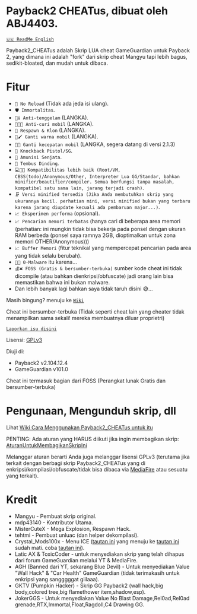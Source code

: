 # Payback2 CHEATus, dibuat oleh ABJ4403.
[`🇺🇸️ ReadMe English`](https://github.com/ABJ4403/Payback2_CHEATus)

Payback2_CHEATus adalah Skrip LUA cheat GameGuardian untuk Payback 2, yang dimana ini adalah "fork" dari skrip cheat Mangyu tapi lebih bagus, sedikit-bloated, dan mudah untuk dibaca.

# Fitur
- `🔫 No Reload` (Tidak ada jeda isi ulang).
- `🛡️ Immortalitas`.
- `🏊‍♀️️ Anti-tenggelam` (LANGKA).
- `🚗️🔏️❌️ Anti-curi mobil` (LANGKA).
- `👥️ Respawn & Klon` (LANGKA).
- `🚗️🖌️ Ganti warna mobil` (LANGKA).
- `🚗️💨️ Ganti kecepatan mobil` (LANGKA, segera datang di versi 2.1.3)
- `🔫 Knockback Pistol/SG`.
- `🔫 Amunisi Senjata`.
- `🧱 Tembus Dinding`.
- `💻🤝📱 Kompatibilitas lebih baik (Root/VM, CBSS(todo)/Anonymous/Other, Interpreter Lua GG/Standar, bahkan minifier/beautifier/compiler. Semua berfungsi tanpa masalah, kompatibel satu sama lain, jarang terjadi crash)`.
- `🗜️ Versi minified tersedia (Jika Anda membutuhkan skrip yang ukurannya kecil. perhatian mini, versi minified bukan yang terbaru karena jarang diupdate kecuali ada pembaruan major...)`.
- `📈️ Eksperimen performa` (opsional).
- `📈️ Pencarian memori terbatas` (hanya cari di beberapa area memori (perhatian: ini mungkin tidak bisa bekerja pada ponsel dengan ukuran RAM berbeda (ponsel saya ramnya 2GB, dioptimalkan untuk zona memori OTHER/Anonymous)))
- `📈️ Buffer Memori` (fitur teknikal yang mempercepat pencarian pada area yang tidak selalu berubah).
- `🦠❌ 0-Malware` itu karena...
- `💰❌ FOSS (Gratis & bersumber-terbuka)` sumber kode cheat ini tidak dicompile (atau bahkan dienkripsi/obfuscate) jadi orang lain bisa memastikan bahwa ini bukan malware.
- Dan lebih banyak lagi bahkan saya tidak taruh disini 😅️...

Masih bingung? menuju ke [`Wiki`](https://github.com/ABJ4403/Payback2_CHEATus/wiki)

Cheat ini bersumber-terbuka (Tidak seperti cheat lain yang cheater tidak menampilkan sama sekali! mereka membuatnya diluar proprietri)

[`Laporkan isu disini`](https://github.com/ABJ4403/Payback2_CHEATus)

Lisensi: [GPLv3](https://gnu.org/licenses)

Diuji di:
- Payback2 v2.104.12.4
- GameGuardian v101.0

Cheat ini termasuk bagian dari FOSS (Perangkat lunak Gratis dan bersumber-terbuka)

# Pengunaan, Mengunduh skrip, dll
Lihat [Wiki Cara Menggunakan Payback2_CHEATus untuk itu](https://github.com/ABJ4403/Payback2_CHEATus/wiki/How-to-use-Payback2_CHEATus)

PENTING: Ada aturan yang HARUS diikuti jika ingin membagikan skrip: [AturanUntukMembagikanSkripIni](https://github.com/ABJ4403/Payback2_CHEATus/wiki/Rules-for-sharing-this-script)

Melanggar aturan berarti Anda juga melanggar lisensi GPLv3 (terutama jika terkait dengan berbagi skrip Payback2_CHEATus yang di enkripsi/kompilasi/obfuscate/tidak bisa dibaca via [MediaFire](https://mediafire.com) atau sesuatu yang terkait).

# Kredit
- Mangyu - Pembuat skrip original.
- mdp43140 - Kontributor Utama.
- MisterCuteX - Mega Explosion, Respawn Hack.
- tehtmi - Pembuat unluac (dan helper dekompilasi).
- Crystal_Mods100x - Menu ICE ([tautan ini](https://gameguardian.net/forum/topic/25781-payback-2/?do=findComment&comment=116945) yang menuju ke [tautan ini](https://gameguardian.net/forum/applications/core/interface/file/attachment.php?id=18369) sudah mati. coba [tautan ini](https://www.mediafire.com/file/o1kgc0xbcjdyzac/%7B1.0%7D+PB+2.lua/file)).
- Latic AX & ToxicCoder - untuk menyediakan skrip yang telah dihapus dari forum GameGuardian melalui YT & MediaFire.
- AGH (Banned dari YT, sekarang Blue Devil) - Untuk menyediakan Value "Wall Hack" & "Car Health" GameGuardian (tidak terimakasih untuk enkripsi yang sangggggat giilaaa).
- GKTV (Pumpkin Hacker) - Skrip GG Payback2 (wall hack,big body,colored tree,big flamethower item,shadow,esp).
- JokerGGS - Untuk menyediakan Value No Blast Damage,Rel0ad,Rel0ad grenade,RTX,Immortal,Float,Ragdoll,C4 Drawing GG.

